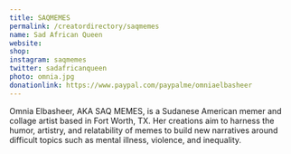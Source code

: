 ```yaml
---
title: SAQMEMES
permalink: /creatordirectory/saqmemes
name: Sad African Queen
website: 
shop:
instagram: saqmemes
twitter: sadafricanqueen
photo: omnia.jpg
donationlink: https://www.paypal.com/paypalme/omniaelbasheer
---
```

Omnia Elbasheer, AKA SAQ MEMES, is a Sudanese American memer and collage artist based in Fort Worth, TX. Her creations aim to harness the humor, artistry, and relatability of memes to build new narratives around difficult topics such as mental illness, violence, and inequality. 